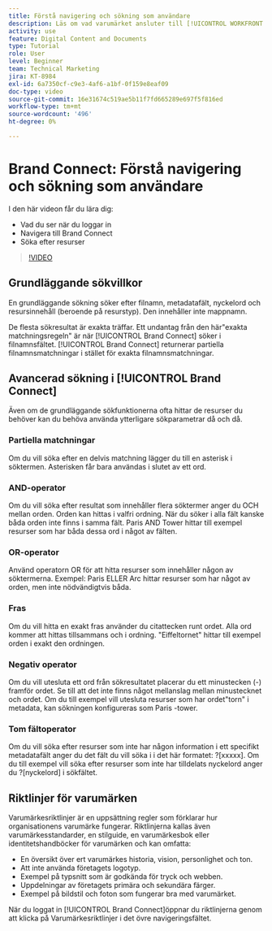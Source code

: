 ```yaml
---
title: Förstå navigering och sökning som användare
description: Läs om vad varumärket ansluter till [!UICONTROL WORKFRONT DAM] och navigera.
activity: use
feature: Digital Content and Documents
type: Tutorial
role: User
level: Beginner
team: Technical Marketing
jira: KT-8984
exl-id: 6a7350cf-c9e3-4af6-a1bf-0f159e8eaf09
doc-type: video
source-git-commit: 16e31674c519ae5b11f7fd665289e697f5f816ed
workflow-type: tm+mt
source-wordcount: '496'
ht-degree: 0%

---
```


# Brand Connect: Förstå navigering och sökning som användare

I den här videon får du lära dig:

* Vad du ser när du loggar in
* Navigera till Brand Connect
* Söka efter resurser

>[!VIDEO](https://video.tv.adobe.com/v/335246/?quality=12&learn=on)

## Grundläggande sökvillkor

En grundläggande sökning söker efter filnamn, metadatafält, nyckelord och resursinnehåll (beroende på resurstyp). Den innehåller inte mappnamn.

De flesta sökresultat är exakta träffar. Ett undantag från den här&quot;exakta matchningsregeln&quot; är när [!UICONTROL Brand Connect] söker i filnamnsfältet. [!UICONTROL Brand Connect] returnerar partiella filnamnsmatchningar i stället för exakta filnamnsmatchningar.

## Avancerad sökning i [!UICONTROL Brand Connect]

Även om de grundläggande sökfunktionerna ofta hittar de resurser du behöver kan du behöva använda ytterligare sökparametrar då och då.

### Partiella matchningar

Om du vill söka efter en delvis matchning lägger du till en asterisk i söktermen. Asterisken får bara användas i slutet av ett ord.

### AND-operator

Om du vill söka efter resultat som innehåller flera söktermer anger du OCH mellan orden. Orden kan hittas i valfri ordning. När du söker i alla fält kanske båda orden inte finns i samma fält. Paris AND Tower hittar till exempel resurser som har båda dessa ord i något av fälten.

### OR-operator

Använd operatorn OR för att hitta resurser som innehåller någon av söktermerna. Exempel: Paris ELLER Arc hittar resurser som har något av orden, men inte nödvändigtvis båda.

### Fras

Om du vill hitta en exakt fras använder du citattecken runt ordet. Alla ord kommer att hittas tillsammans och i ordning. &quot;Eiffeltornet&quot; hittar till exempel orden i exakt den ordningen.

### Negativ operator

Om du vill utesluta ett ord från sökresultatet placerar du ett minustecken (-) framför ordet. Se till att det inte finns något mellanslag mellan minustecknet och ordet. Om du till exempel vill utesluta resurser som har ordet&quot;torn&quot; i metadata, kan sökningen konfigureras som Paris -tower.

### Tom fältoperator

Om du vill söka efter resurser som inte har någon information i ett specifikt metadatafält anger du det fält du vill söka i i det här formatet: ?[xxxxx]. Om du till exempel vill söka efter resurser som inte har tilldelats nyckelord anger du ?[nyckelord] i sökfältet.

## Riktlinjer för varumärken

Varumärkesriktlinjer är en uppsättning regler som förklarar hur organisationens varumärke fungerar. Riktlinjerna kallas även varumärkesstandarder, en stilguide, en varumärkesbok eller identitetshandböcker för varumärken och kan omfatta:

* En översikt över ert varumärkes historia, vision, personlighet och ton.
* Att inte använda företagets logotyp.
* Exempel på typsnitt som är godkända för tryck och webben.
* Uppdelningar av företagets primära och sekundära färger.
* Exempel på bildstil och foton som fungerar bra med varumärket.

När du loggat in [!UICONTROL Brand Connect]öppnar du riktlinjerna genom att klicka på Varumärkesriktlinjer i det övre navigeringsfältet.
